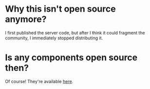 # Why this isn't open source anymore?
I first published the server code, but after I think it could fragment the community, I immediately stopped distributing it.
# Is any components open source then?
Of course! They're available <a href="https://github.com/ReFlip-fs">here</a>.
